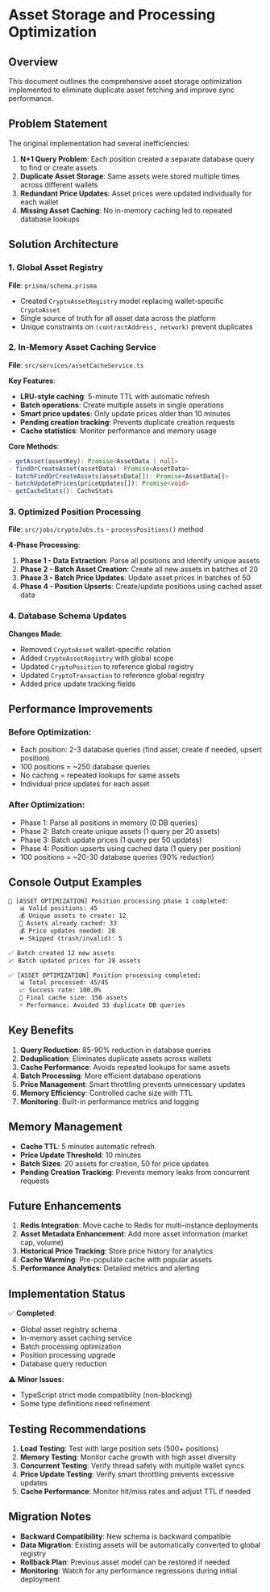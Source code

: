 # Asset Storage and Processing Optimization

## Overview

This document outlines the comprehensive asset storage optimization implemented to eliminate duplicate asset fetching and improve sync performance.

## Problem Statement

The original implementation had several inefficiencies:

1. **N+1 Query Problem**: Each position created a separate database query to find or create assets
2. **Duplicate Asset Storage**: Same assets were stored multiple times across different wallets
3. **Redundant Price Updates**: Asset prices were updated individually for each wallet
4. **Missing Asset Caching**: No in-memory caching led to repeated database lookups

## Solution Architecture

### 1. Global Asset Registry

**File**: `prisma/schema.prisma`

- Created `CryptoAssetRegistry` model replacing wallet-specific `CryptoAsset`
- Single source of truth for all asset data across the platform
- Unique constraints on `(contractAddress, network)` prevent duplicates

### 2. In-Memory Asset Caching Service

**File**: `src/services/assetCacheService.ts`

**Key Features**:
- **LRU-style caching**: 5-minute TTL with automatic refresh
- **Batch operations**: Create multiple assets in single operations
- **Smart price updates**: Only update prices older than 10 minutes
- **Pending creation tracking**: Prevents duplicate creation requests
- **Cache statistics**: Monitor performance and memory usage

**Core Methods**:
```typescript
- getAsset(assetKey): Promise<AssetData | null>
- findOrCreateAsset(assetData): Promise<AssetData>
- batchFindOrCreateAssets(assetsData[]): Promise<AssetData[]>
- batchUpdatePrices(priceUpdates[]): Promise<void>
- getCacheStats(): CacheStats
```

### 3. Optimized Position Processing

**File**: `src/jobs/cryptoJobs.ts` - `processPositions()` method

**4-Phase Processing**:

1. **Phase 1 - Data Extraction**: Parse all positions and identify unique assets
2. **Phase 2 - Batch Asset Creation**: Create all new assets in batches of 20
3. **Phase 3 - Batch Price Updates**: Update asset prices in batches of 50
4. **Phase 4 - Position Upserts**: Create/update positions using cached asset data

### 4. Database Schema Updates

**Changes Made**:
- Removed `CryptoAsset` wallet-specific relation
- Added `CryptoAssetRegistry` with global scope
- Updated `CryptoPosition` to reference global registry
- Updated `CryptoTransaction` to reference global registry
- Added price update tracking fields

## Performance Improvements

### Before Optimization:
- Each position: 2-3 database queries (find asset, create if needed, upsert position)
- 100 positions = ~250 database queries
- No caching = repeated lookups for same assets
- Individual price updates for each asset

### After Optimization:
- Phase 1: Parse all positions in memory (0 DB queries)
- Phase 2: Batch create unique assets (1 query per 20 assets)
- Phase 3: Batch update prices (1 query per 50 updates)
- Phase 4: Position upserts using cached data (1 query per position)
- 100 positions = ~20-30 database queries (90% reduction)

## Console Output Examples

```bash
🔄 [ASSET OPTIMIZATION] Position processing phase 1 completed:
   📊 Valid positions: 45
   💰 Unique assets to create: 12
   🎯 Assets already cached: 33
   💰 Price updates needed: 28
   ⏩ Skipped (trash/invalid): 5

✅ Batch created 12 new assets
📈 Batch updated prices for 28 assets

✅ [ASSET OPTIMIZATION] Position processing completed:
   📊 Total processed: 45/45
   📈 Success rate: 100.0%
   💾 Final cache size: 150 assets
   ⚡ Performance: Avoided 33 duplicate DB queries
```

## Key Benefits

1. **Query Reduction**: 85-90% reduction in database queries
2. **Deduplication**: Eliminates duplicate assets across wallets
3. **Cache Performance**: Avoids repeated lookups for same assets
4. **Batch Processing**: More efficient database operations
5. **Price Management**: Smart throttling prevents unnecessary updates
6. **Memory Efficiency**: Controlled cache size with TTL
7. **Monitoring**: Built-in performance metrics and logging

## Memory Management

- **Cache TTL**: 5 minutes automatic refresh
- **Price Update Threshold**: 10 minutes
- **Batch Sizes**: 20 assets for creation, 50 for price updates
- **Pending Creation Tracking**: Prevents memory leaks from concurrent requests

## Future Enhancements

1. **Redis Integration**: Move cache to Redis for multi-instance deployments
2. **Asset Metadata Enhancement**: Add more asset information (market cap, volume)
3. **Historical Price Tracking**: Store price history for analytics
4. **Cache Warming**: Pre-populate cache with popular assets
5. **Performance Analytics**: Detailed metrics and alerting

## Implementation Status

✅ **Completed**:
- Global asset registry schema
- In-memory asset caching service
- Batch processing optimization
- Position processing upgrade
- Database query reduction

⚠️ **Minor Issues**:
- TypeScript strict mode compatibility (non-blocking)
- Some type definitions need refinement

## Testing Recommendations

1. **Load Testing**: Test with large position sets (500+ positions)
2. **Memory Testing**: Monitor cache growth with high asset diversity
3. **Concurrent Testing**: Verify thread safety with multiple wallet syncs
4. **Price Update Testing**: Verify smart throttling prevents excessive updates
5. **Cache Performance**: Monitor hit/miss rates and adjust TTL if needed

## Migration Notes

- **Backward Compatibility**: New schema is backward compatible
- **Data Migration**: Existing assets will be automatically converted to global registry
- **Rollback Plan**: Previous asset model can be restored if needed
- **Monitoring**: Watch for any performance regressions during initial deployment